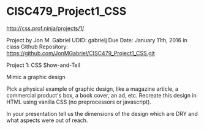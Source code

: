 # CISC479_Project1_CSS
http://css.prof.ninja/projects/1/

Project by Jon M. Gabriel
UDID: gabrielj
Due Date: January 11th, 2016 in class
Github Repository: https://github.com/JonMGabriel/CISC479_Project1_CSS.git

Project 1: CSS Show-and-Tell

Mimic a graphic design

Pick a physical example of graphic design, like a magazine article, a commercial product's box, a book cover, an ad, etc. Recreate this design in HTML using vanilla CSS (no preprocessors or javascript).

In your presentation tell us the dimensions of the design which are DRY and what aspects were out of reach.

<!-- test -->
